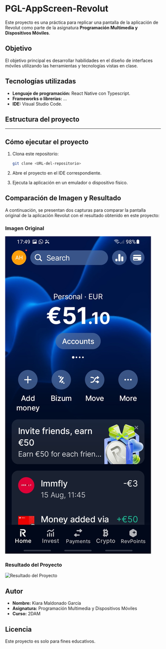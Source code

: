 # PGL-AppScreen-Revolut

Este proyecto es una práctica para replicar una pantalla de la aplicación de Revolut como parte de la asignatura **Programación Multimedia y Dispositivos Móviles**.

## Objetivo

El objetivo principal es desarrollar habilidades en el diseño de interfaces móviles utilizando las herramientas y tecnologías vistas en clase.

## Tecnologías utilizadas

- **Lenguaje de programación:** React Native con Typescript.
- **Frameworks o librerías:** ...
- **IDE:** Visual Studio Code.

## Estructura del proyecto

---

## Cómo ejecutar el proyecto

1. Clona este repositorio:
   ```bash
   git clone <URL-del-repositorio>
   ```
2. Abre el proyecto en el IDE correspondiente.

3. Ejecuta la aplicación en un emulador o dispositivo físico.

## Comparación de Imagen y Resultado

A continuación, se presentan dos capturas para comparar la pantalla original de la aplicación Revolut con el resultado obtenido en este proyecto:

### Imagen Original

![Imagen Original](/docs/images/OriginalRevolut.jpg)

### Resultado del Proyecto

![Resultado del Proyecto](...)

## Autor

- **Nombre:** Kiara Maldonado García
- **Asignatura:** Programación Multimedia y Dispositivos Móviles
- **Curso:** 2DAM

## Licencia

Este proyecto es solo para fines educativos.
